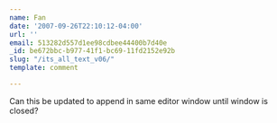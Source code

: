 ```yaml
---
name: Fan
date: '2007-09-26T22:10:12-04:00'
url: ''
email: 513282d557d1ee98cdbee44400b7d40e
_id: be672bbc-b977-41f1-bc69-11fd2152e92b
slug: "/its_all_text_v06/"
template: comment

---
```


Can this be updated to append in same editor window until window is closed?
